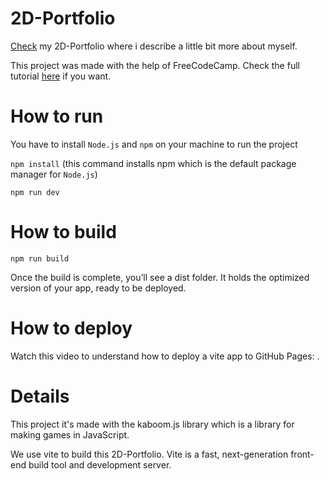 # 2D-Portfolio

[Check](https://diogorua.github.io/2D-Portfolio/) my 2D-Portfolio where i describe a little bit more about myself. 

This project was made with the help of FreeCodeCamp. Check the full tutorial [here](https://www.youtube.com/watch?v=wy_fSStEgMs&t=5309s) if you want. 

# How to run

You have to install ```Node.js``` and ```npm``` on your machine to run the project

```npm install``` (this command installs npm which is the default package manager for ```Node.js```)

```npm run dev```

# How to build

```npm run build```

Once the build is complete, you’ll see a dist folder. It holds the optimized version of your app, ready to be deployed.

# How to deploy 

Watch this video to understand how to deploy a vite app to GitHub Pages: [](https://www.youtube.com/watch?v=hn1IkJk24ow). 

# Details

This project it's made with the kaboom.js library which is a library for making games in JavaScript. 

We use vite to build this 2D-Portfolio. Vite is a fast, next-generation front-end build tool and development server.
